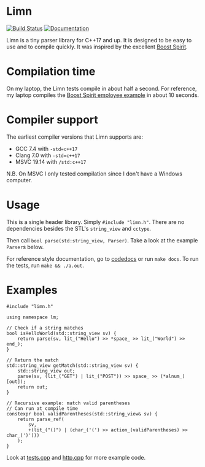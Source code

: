 # Limn

[![Build Status](https://travis-ci.com/joemalle/limn.svg?branch=master)](https://travis-ci.com/joemalle/limn)
[![Documentation](https://codedocs.xyz/joemalle/limn.svg)](https://codedocs.xyz/joemalle/limn/)

Limn is a tiny parser library for C++17 and up.
It is designed to be easy to use and to compile quickly.
It was inspired by the excellent [Boost Spirit](https://www.boost.org/doc/libs/develop/libs/spirit/doc/x3/html/index.html).

# Compilation time

On my laptop, the Limn tests compile in about half a second.
For reference, my laptop compiles the
[Boost Spirit employee example](https://www.boost.org/doc/libs/1_68_0/libs/spirit/example/x3/employee.cpp)
in about 10 seconds.

# Compiler support

The earliest compiler versions that Limn supports are:

 - GCC 7.4 with `-std=c++17`
 - Clang 7.0 with `-std=c++17`
 - MSVC 19.14 with `/std:c++17`

N.B. On MSVC I only tested compilation since I don't have a Windows computer.

# Usage

This is a single header library.
Simply `#include "limn.h"`.
There are no dependencies besides the STL's `string_view` and `cctype`.

Then call `bool parse(std:string_view, Parser)`.
Take a look at the example `Parser`s below.

For reference style documentation, go to [codedocs](https://codedocs.xyz/joemalle/limn/namespacelm.html) or run `make docs`.
To run the tests, run `make && ./a.out`.

# Examples

    #include "limn.h"
    
    using namespace lm;
    
    // Check if a string matches
    bool isHelloWorld(std::string_view sv) {
        return parse(sv, lit_("Hello") >> *space_ >> lit_("World") >> end_);
    }
    
    // Return the match
    std::string_view getMatch(std::string_view sv) {
        std::string_view out;
        parse(sv, (lit_("GET") | lit_("POST")) >> space_ >> (*alnum_)[out]);
        return out;
    }
    
    // Recursive example: match valid parentheses
    // Can run at compile time
    constexpr bool validParentheses(std::string_view& sv) {
        return parse_ref(
            sv,
            +(lit_("()") | (char_('(') >> action_(validParentheses) >> char_(')')))
        );
    }

Look at [tests.cpp](tests/tests.cpp) and [http.cpp](tests/http.cpp) for more example code.

